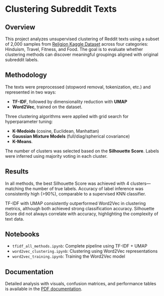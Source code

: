 # Clustering Subreddit Texts

## Overview
This project analyzes unsupervised clustering of Reddit texts using a subset of 2,000 samples from [Religion Kaggle Dataset](https://www.kaggle.com/datasets/rayyan123z/religion) across four categories: Hinduism, Travel, Fitness, and Food. The goal is to evaluate whether clustering methods can discover meaningful groupings aligned with original subreddit labels.

## Methodology
The texts were preprocessed (stopword removal, tokenization, etc.) and represented in two ways: 
- **TF-IDF**, followed by dimensionality reduction with **UMAP**
- **Word2Vec**, trained on the dataset.

Three clustering algorithms were applied with grid search for hyperparameter tuning:
- **K-Medoids** (cosine, Euclidean, Manhattan)
- **Gaussian Mixture Models** (full/diag/spherical covariance)
- **K-Means**.

The number of clusters was selected based on the **Silhouette Score**. Labels were inferred using majority voting in each cluster.

## Results
In all methods, the best Silhouette Score was achieved with 4 clusters—matching the number of true labels. Accuracy of label inference was consistently high (>90%), comparable to a supervised KNN classifier.

TF-IDF with UMAP consistently outperformed Word2Vec in clustering metrics, although both achieved strong classification accuracy. Silhouette Score did not always correlate with accuracy, highlighting the complexity of text data.

## Notebooks
- `tfidf_all_methods.ipynb`: Complete pipeline using TF-IDF + UMAP
- `word2vec_clustering.ipynb`: Clustering using Word2Vec representations
- `word2vec_training.ipynb`: Training the Word2Vec model

## Documentation
Detailed analysis with visuals, confusion matrices, and performance tables is available in the [PDF documentation](subreddit_clustering_doc.pdf).



